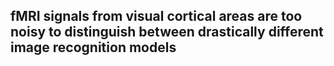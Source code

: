 ## fMRI signals from visual cortical areas are too noisy to distinguish between drastically different image recognition models 

